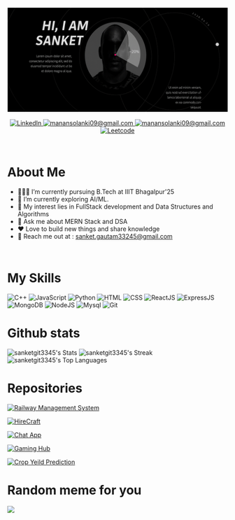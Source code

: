![Header](banner2.png)

<p align="center">
 <a href="https://www.linkedin.com/in/sanket-444b01239/" target="_blank">
  <img src="https://img.shields.io/badge/LinkedIn-0077B5?style=for-the-badge&logo=linkedin&logoColor=white" alt = "LinkedIn" />
  </a>
  <a href="mailto:sanket.gautam33245@gmail.com" target="_blank">
  <img src="https://img.shields.io/badge/Gmail-D14836?style=for-the-badge&logo=gmail&logoColor=white" alt="manansolanki09@gmail.com"/>
 </a>
 <a href="https://github.com/sanketgit3345" target="_blank">
  <img src="https://img.shields.io/badge/GitHub-100000?style=for-the-badge&logo=github&logoColor=white" alt="manansolanki09@gmail.com"/>
 </a>
  <a href="https://leetcode.com/sanket33245" target="_blank">
  <img src="https://img.shields.io/badge/-LeetCode-FFA116?style=for-the-badge&logo=LeetCode&logoColor=black" alt="Leetcode"/>
 </a>
</p>
<br />

# About Me #

- 👨🏽‍💻 I’m currently pursuing B.Tech at IIIT Bhagalpur'25 <br>
- 🌱 I’m currently exploring AI/ML.  
- 🤔 My interest lies in FullStack development and Data Structures and Algorithms
- 💬 Ask me about MERN Stack and DSA
- ❤️  Love to build new things and share knowledge
- 📧 Reach me out at : sanket.gautam33245@gmail.com

<br />

# My Skills #
![C++](https://img.shields.io/badge/C%2B%2B-00599C?style=for-the-badge&logo=c%2B%2B&logoColor=white)
![JavaScript](https://img.shields.io/badge/JavaScript-323330?style=for-the-badge&logo=javascript&logoColor=F7DF1E)
![Python](https://img.shields.io/badge/Python-316192?style=for-the-badge&logo=python&logoColor=white)
![HTML](https://img.shields.io/badge/HTML5-E34F26?style=for-the-badge&logo=html5&logoColor=white)
![CSS](https://img.shields.io/badge/CSS-239120?&style=for-the-badge&logo=css3&logoColor=white)
![ReactJS](https://img.shields.io/badge/React-20232A?style=for-the-badge&logo=react&logoColor=61DAF)
![ExpressJS](https://img.shields.io/badge/Express.js-404D59?style=for-the-badge)
![MongoDB](https://img.shields.io/badge/MongoDB-4EA94B?style=for-the-badge&logo=mongodb&logoColor=white)
![NodeJS](https://img.shields.io/badge/NodeJS-20232A?style=for-the-badge&logo=Node&logoColor=61DAF)
![Mysql](https://img.shields.io/badge/MySQL-00000F?style=for-the-badge&logo=mysql&logoColor=white)
![Git](https://img.shields.io/badge/GIT-E44C30?style=for-the-badge&logo=git&logoColor=white)

# Github stats #
![sanketgit3345's Stats](https://github-readme-stats.vercel.app/api?username=sanketgit3345&theme=dracula&show_icons=true&hide_border=true&count_private=true)
![sanketgit3345's Streak](https://github-readme-streak-stats.herokuapp.com/?user=sanketgit3345&theme=dracula&hide_border=true)
![sanketgit3345's Top Languages](https://github-readme-stats.vercel.app/api/top-langs/?username=sanketgit3345&theme=dracula&show_icons=true&hide_border=true&layout=compact)

# Repositories

[![Railway Management System](https://github-readme-stats.vercel.app/api/pin/?username=sanketgit3345&repo=Railway-Management-System&theme=dracula&show_icons=true&hide_border=true&layout=compact)](https://github.com/sanketgit3345/Railway-Management-System)

[![HireCraft](https://github-readme-stats.vercel.app/api/pin/?username=sanketgit3345&repo=HireCraft&theme=dracula&show_icons=true&hide_border=true&layout=compact)](https://github.com/sanketgit3345/HireCraft)

[![Chat App](https://github-readme-stats.vercel.app/api/pin/?username=sanketgit3345&repo=chatApp&theme=dracula&show_icons=true&hide_border=true&layout=compact)](https://github.com/sanketgit3345/chatApp)

[![Gaming Hub](https://github-readme-stats.vercel.app/api/pin/?username=sanketgit3345&repo=Gaming-Hub&theme=dracula&show_icons=true&hide_border=true&layout=compact)](https://github.com/sanketgit3345/Gaming-Hub)

[![Crop Yeild Prediction](https://github-readme-stats.vercel.app/api/pin/?username=sanketgit3345&repo=Crop_Yeild_Prediction&theme=dracula&show_icons=true&hide_border=true&layout=compact)](https://github.com/sanketgit3345/Crop_Yeild_Prediction)

# Random meme for you #
<img src='https://randommeme-five.vercel.app/' style="height: 300px;"/>
